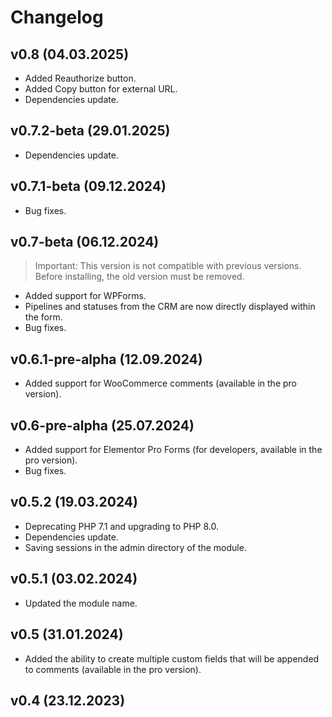 # Changelog

## v0.8 (04.03.2025)

- Added Reauthorize button.
- Added Copy button for external URL.
- Dependencies update.

## v0.7.2-beta (29.01.2025)

- Dependencies update.

## v0.7.1-beta (09.12.2024)

- Bug fixes.

## v0.7-beta (06.12.2024)

> Important: This version is not compatible with previous versions. Before installing, the old version must be removed.

- Added support for WPForms.
- Pipelines and statuses from the CRM are now directly displayed within the form.
- Bug fixes.

## v0.6.1-pre-alpha (12.09.2024)

- Added support for WooCommerce comments (available in the pro version).

## v0.6-pre-alpha (25.07.2024)

- Added support for Elementor Pro Forms (for developers, available in the pro version).
- Bug fixes.

## v0.5.2 (19.03.2024)

- Deprecating PHP 7.1 and upgrading to PHP 8.0.
- Dependencies update.
- Saving sessions in the admin directory of the module.

## v0.5.1 (03.02.2024)

- Updated the module name.

## v0.5 (31.01.2024)

- Added the ability to create multiple custom fields that will be appended to comments (available in the pro version).

## v0.4 (23.12.2023)
